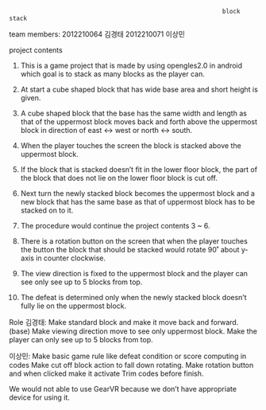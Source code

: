 				                                                block stack
team members:  2012210064 김경태 2012210071 이상민

project contents

1. This is a game project that is made by using opengles2.0 in android which goal is to stack as many blocks as the player can.

2. At start a cube shaped block that has wide base area and short height is given. 

3. A cube shaped block that the base has the same width and length as that of the uppermost block moves back and forth above the uppermost block in direction of east <-> west or north <-> south.

4. When the player touches the screen the block is stacked above the uppermost block.

5. If the block that is stacked doesn’t fit in the lower floor block, the part of the block that does not lie on the lower floor block is cut off.

6. Next turn the newly stacked block becomes the uppermost block and a new block that has the same base as that of uppermost block has to be stacked on to it.

7. The procedure would continue the project contents 3 ~ 6.

8. There is a rotation button on the screen that when the player touches the button the block that should be stacked would rotate 90˚ about y-axis in counter clockwise.

9. The view direction is fixed to the uppermost block and the player can see only see up to 5 blocks from top.

10. The defeat is determined only when the newly stacked block doesn’t fully lie on the uppermost block.

Role
김경태: Make standard block and make it move back and forward.(base)
	Make viewing direction move to see only uppermost block.
	Make the player can only see up to 5 blocks from top.

이상민: Make basic game rule like defeat condition or score computing in codes 
	Make cut off block action to fall down rotating.
	Make rotation button and when clicked make it activate
	Trim codes before finish.
	
	
We would not able to use GearVR because we don’t have appropriate device for using it.
